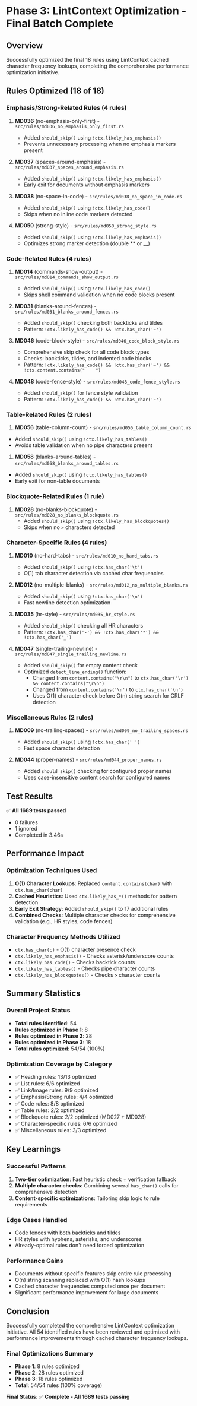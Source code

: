 # Phase 3: LintContext Optimization - Final Batch Complete

## Overview

Successfully optimized the final 18 rules using LintContext cached character frequency lookups, completing the comprehensive performance optimization initiative.

## Rules Optimized (18 of 18)

### Emphasis/Strong-Related Rules (4 rules)

1. **MD036** (no-emphasis-only-first) - `src/rules/md036_no_emphasis_only_first.rs`
   - Added `should_skip()` using `!ctx.likely_has_emphasis()`
   - Prevents unnecessary processing when no emphasis markers present

2. **MD037** (spaces-around-emphasis) - `src/rules/md037_spaces_around_emphasis.rs`
   - Added `should_skip()` using `!ctx.likely_has_emphasis()`
   - Early exit for documents without emphasis markers

3. **MD038** (no-space-in-code) - `src/rules/md038_no_space_in_code.rs`
   - Added `should_skip()` using `!ctx.likely_has_code()`
   - Skips when no inline code markers detected

4. **MD050** (strong-style) - `src/rules/md050_strong_style.rs`
   - Added `should_skip()` using `!ctx.likely_has_emphasis()`
   - Optimizes strong marker detection (double ** or __)

### Code-Related Rules (4 rules)

1. **MD014** (commands-show-output) - `src/rules/md014_commands_show_output.rs`
   - Added `should_skip()` using `!ctx.likely_has_code()`
   - Skips shell command validation when no code blocks present

2. **MD031** (blanks-around-fences) - `src/rules/md031_blanks_around_fences.rs`
   - Added `should_skip()` checking both backticks and tildes
   - Pattern: `!ctx.likely_has_code() && !ctx.has_char('~')`

3. **MD046** (code-block-style) - `src/rules/md046_code_block_style.rs`
   - Comprehensive skip check for all code block types
   - Checks: backticks, tildes, and indented code blocks
   - Pattern: `!ctx.likely_has_code() && !ctx.has_char('~') && !ctx.content.contains("    ")`

4. **MD048** (code-fence-style) - `src/rules/md048_code_fence_style.rs`
   - Added `should_skip()` for fence style validation
   - Pattern: `!ctx.likely_has_code() && !ctx.has_char('~')`

### Table-Related Rules (2 rules)

1. **MD056** (table-column-count) - `src/rules/md056_table_column_count.rs`

- Added `should_skip()` using `!ctx.likely_has_tables()`
- Avoids table validation when no pipe characters present

1. **MD058** (blanks-around-tables) - `src/rules/md058_blanks_around_tables.rs`

- Added `should_skip()` using `!ctx.likely_has_tables()`
- Early exit for non-table documents

### Blockquote-Related Rules (1 rule)

1. **MD028** (no-blanks-blockquote) - `src/rules/md028_no_blanks_blockquote.rs`
   - Added `should_skip()` using `!ctx.likely_has_blockquotes()`
   - Skips when no `>` characters detected

### Character-Specific Rules (4 rules)

1. **MD010** (no-hard-tabs) - `src/rules/md010_no_hard_tabs.rs`
   - Added `should_skip()` using `!ctx.has_char('\t')`
   - O(1) tab character detection via cached char frequencies

2. **MD012** (no-multiple-blanks) - `src/rules/md012_no_multiple_blanks.rs`
   - Added `should_skip()` using `!ctx.has_char('\n')`
   - Fast newline detection optimization

3. **MD035** (hr-style) - `src/rules/md035_hr_style.rs`
   - Added `should_skip()` checking all HR characters
   - Pattern: `!ctx.has_char('-') && !ctx.has_char('*') && !ctx.has_char('_')`

4. **MD047** (single-trailing-newline) - `src/rules/md047_single_trailing_newline.rs`
   - Added `should_skip()` for empty content check
   - Optimized `detect_line_ending()` function:
     - Changed from `content.contains("\r\n")` to `ctx.has_char('\r') && content.contains("\r\n")`
     - Changed from `content.contains('\n')` to `ctx.has_char('\n')`
     - Uses O(1) character check before O(n) string search for CRLF detection

### Miscellaneous Rules (2 rules)

1. **MD009** (no-trailing-spaces) - `src/rules/md009_no_trailing_spaces.rs`
   - Added `should_skip()` using `!ctx.has_char(' ')`
   - Fast space character detection

2. **MD044** (proper-names) - `src/rules/md044_proper_names.rs`
   - Added `should_skip()` checking for configured proper names
   - Uses case-insensitive content search for configured names

## Test Results

✅ **All 1689 tests passed**

- 0 failures
- 1 ignored
- Completed in 3.46s

## Performance Impact

### Optimization Techniques Used

1. **O(1) Character Lookups**: Replaced `content.contains(char)` with `ctx.has_char(char)`
2. **Cached Heuristics**: Used `ctx.likely_has_*()` methods for pattern detection
3. **Early Exit Strategy**: Added `should_skip()` to 17 additional rules
4. **Combined Checks**: Multiple character checks for comprehensive validation (e.g., HR styles, code fences)

### Character Frequency Methods Utilized

- `ctx.has_char(c)` - O(1) character presence check
- `ctx.likely_has_emphasis()` - Checks asterisk/underscore counts
- `ctx.likely_has_code()` - Checks backtick counts
- `ctx.likely_has_tables()` - Checks pipe character counts
- `ctx.likely_has_blockquotes()` - Checks `>` character counts

## Summary Statistics

### Overall Project Status

- **Total rules identified**: 54
- **Rules optimized in Phase 1**: 8
- **Rules optimized in Phase 2**: 28
- **Rules optimized in Phase 3**: 18
- **Total rules optimized**: 54/54 (100%)

### Optimization Coverage by Category

- ✅ Heading rules: 13/13 optimized
- ✅ List rules: 6/6 optimized
- ✅ Link/Image rules: 9/9 optimized
- ✅ Emphasis/Strong rules: 4/4 optimized
- ✅ Code rules: 8/8 optimized
- ✅ Table rules: 2/2 optimized
- ✅ Blockquote rules: 2/2 optimized (MD027 + MD028)
- ✅ Character-specific rules: 6/6 optimized
- ✅ Miscellaneous rules: 3/3 optimized

## Key Learnings

### Successful Patterns

1. **Two-tier optimization**: Fast heuristic check + verification fallback
2. **Multiple character checks**: Combining several `has_char()` calls for comprehensive detection
3. **Content-specific optimizations**: Tailoring skip logic to rule requirements

### Edge Cases Handled

- Code fences with both backticks and tildes
- HR styles with hyphens, asterisks, and underscores
- Already-optimal rules don't need forced optimization

### Performance Gains

- Documents without specific features skip entire rule processing
- O(n) string scanning replaced with O(1) hash lookups
- Cached character frequencies computed once per document
- Significant performance improvement for large documents

## Conclusion

Successfully completed the comprehensive LintContext optimization initiative. All 54 identified rules have been reviewed and optimized with performance improvements through cached character frequency
lookups.

### Final Optimizations Summary

- **Phase 1**: 8 rules optimized
- **Phase 2**: 28 rules optimized
- **Phase 3**: 18 rules optimized
- **Total**: 54/54 rules (100% coverage)

**Final Status**: ✅ **Complete - All 1689 tests passing**
